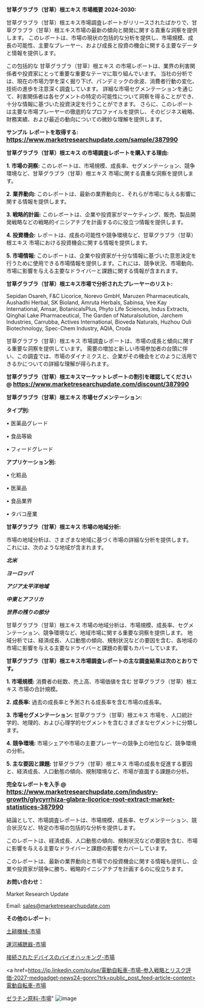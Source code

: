 <strong>甘草グラブラ（甘草）根エキス 市場概要 2024-2030:</strong>

甘草グラブラ（甘草）根エキス市場調査レポートがリリースされたばかりで、甘草グラブラ（甘草）根エキス市場の最新の傾向と開発に関する貴重な洞察を提供します。 このレポートは、市場の現状の包括的な分析を提供し、市場規模、成長の可能性、主要なプレーヤー、および成長と投資の機会に関する主要なデータと情報を提供します。

この包括的な 甘草グラブラ（甘草）根エキス の市場レポートは、業界の利害関係者や投資家にとって重要な重要なテーマに取り組んでいます。 当社の分析では、現在の市場力学を深く掘り下げ、パンデミックの余波、消費者行動の変化、技術の進歩を注意深く調査しています。 詳細な市場セグメンテーションを通じて、利害関係者は各セグメントの特定の可能性について洞察を得ることができ、十分な情報に基づいた投資決定を行うことができます。 さらに、このレポートは主要な市場プレーヤーの徹底的なプロファイルを提供し、そのビジネス戦略、財務実績、および最近の動向についての微妙な理解を提供します。

<strong>サンプル レポートを取得する: <a href=https://www.marketresearchupdate.com/sample/387990><font size=3 color=#0000ff>https://www.marketresearchupdate.com/sample/387990</font></a></strong>

<strong>甘草グラブラ（甘草）根エキス の市場調査レポートを購入する理由:</strong>

<strong>1. 市場の洞察:</strong> このレポートは、市場規模、成長率、セグメンテーション、競争環境など、甘草グラブラ（甘草）根エキス 市場に関する貴重な洞察を提供します。

<strong>2. 業界動向:</strong> このレポートは、最新の業界動向と、それらが市場に与える影響に関する情報を提供します。

<strong>3. 戦略的計画:</strong> このレポートは、企業や投資家がマーケティング、販売、製品開発戦略などの戦略的イニシアチブを計画するのに役立つ情報を提供します。

<strong>4. 投資機会:</strong> レポートは、成長の可能性や競争環境など、甘草グラブラ（甘草）根エキス 市場における投資機会に関する情報を提供します。

<strong>5. 市場情報:</strong> このレポートは、企業や投資家が十分な情報に基づいた意思決定を行うために使用できる市場情報を提供します。これには、競争状況、市場動向、市場に影響を与える主要なドライバーと課題に関する情報が含まれます。

<strong>甘草グラブラ（甘草）根エキス市場で分析されたプレーヤーのリスト:</strong>

Sepidan Osareh, F&C Licorice, Norevo GmbH, Maruzen Pharmaceuticals, Aushadhi Herbal, SK Bioland, Amruta Herbals, Sabinsa, Vee Kay International, Amsar, BotanicalsPlus, Phyto Life Sciences, Indus Extracts, Qinghai Lake Pharmaceutical, The Garden of Naturalsolution, Jarchem Industries, Carrubba, Actives International, Bioveda Naturals, Huzhou Ouli Biotechnology, Spec-Chem Industry, AQIA, Croda

甘草グラブラ（甘草）根エキス 市場調査レポートは、市場の成長と傾向に関する重要な洞察を提供しています。 需要の増加と新しい市場参加者の台頭に伴い、この調査では、市場のダイナミクスと、企業がその機会をどのように活用できるかについての詳細な理解が得られます。

<strong>甘草グラブラ（甘草）根エキスマーケットレポートの割引を確認してください @ <a href=https://www.marketresearchupdate.com/discount/387990><font size=3 color=#0000ff>https://www.marketresearchupdate.com/discount/387990</font></a></strong>

<strong>甘草グラブラ（甘草）根エキス 市場セグメンテーション:</strong>

<strong>タイプ別:</strong>

• 医薬品グレード

• 食品等級

• フィードグレード

<strong>アプリケーション別:</strong>

• 化粧品

• 医薬品

• 食品業界

• タバコ産業

<strong>甘草グラブラ（甘草）根エキス 市場の地域分析:</strong>

市場の地域分析は、さまざまな地域に基づく市場の詳細な分析を提供します。 これには、次のような地域が含まれます。

<em><strong>北米</strong></em>

<em><strong>ヨーロッパ</strong></em>

<em><strong>アジア太平洋地域</strong></em>

<em><strong>中東とアフリカ</strong></em>

<em><strong>世界の残りの部分</strong></em>

甘草グラブラ（甘草）根エキス 市場の地域分析は、市場規模、成長率、セグメンテーション、競争環境など、地域市場に関する重要な洞察を提供します。 地域分析では、経済成長、人口動態の傾向、規制状況などの要因を含む、各地域の市場に影響を与える主要なドライバーと課題の影響もカバーしています。

<strong>甘草グラブラ（甘草）根エキス市場調査レポートの主な調査結果は次のとおりです。</strong>

<strong>1. 市場規模:</strong> 消費者の総数、売上高、市場価値を含む 甘草グラブラ（甘草）根エキス 市場の合計規模。

<strong>2. 成長率:</strong> 過去の成長率と予測される成長率を含む市場の成長率。

<strong>3. 市場セグメンテーション:</strong> 甘草グラブラ（甘草）根エキス 市場を、人口統計学的、地理的、および心理学的セグメントを含むさまざまなセグメントに分類します。

<strong>4. 競争環境:</strong> 市場シェアや市場の主要プレーヤーの競争上の地位など、競争環境の分析。

<strong>5. 主な要因と課題:</strong> 甘草グラブラ（甘草）根エキス 市場の成長を促進する要因と、経済成長、人口動態の傾向、規制環境など、市場が直面する課題の分析。

<strong>完全なレポートを入手 @ <a href=https://www.marketresearchupdate.com/industry-growth/glycyrrhiza-glabra-licorice-root-extract-market-statistices-387990><font size=3 color=#0000ff>https://www.marketresearchupdate.com/industry-growth/glycyrrhiza-glabra-licorice-root-extract-market-statistices-387990</font></a></strong>

結論として、市場調査レポートは、市場規模、成長率、セグメンテーション、競合状況など、特定の市場の包括的な分析を提供します。

このレポートは、経済成長、人口動態の傾向、規制状況などの要因を含む、市場に影響を与える主要なドライバーと課題の影響をカバーしています。

このレポートは、最新の業界動向と市場での投資機会に関する情報も提供し、企業や投資家が競争に勝ち、戦略的イニシアチブを計画するのに役立ちます。

<strong>お問い合わせ：</strong>

Market Research Update

Email: sales@marketresearchupdate.com

<strong>その他のレポート:</strong>

<a href=https://jp.linkedin.com/pulse/土耕機械-市場のサイズ2023年から2029年の成長ポテンシャルの解放とシェアの予測-insights-leader>土耕機械-市場</a>

<a href=https://jp.linkedin.com/pulse/運河補聴器-市場-現在および将来の成長-2027-research-updates-24>運河補聴器-市場</a>

<a href=https://www.linkedin.com/pulse/接続されたデバイスのバイオハッキング-市場-規模と成長-2023-trend-trackers-tips-24-analysis-87lqf/>接続されたデバイスのバイオハッキング-市場</a>

<a href=https://jp.linkedin.com/pulse/電動自転車-市場-参入戦略とリスク評価-2027-medgadget-news24-gonrc?trk=public_post_feed-article-content>電動自転車-市場</a>

<a href=https://www.linkedin.com/pulse/ゼラチン原料-市場-2023-2030-年に巨大な成長が加速-data-driven-dynamos-24-analysis-1yeqf/>ゼラチン原料-市場</a>"
![image](https://github.com/user-attachments/assets/3bdfc285-dc8e-45f7-b421-00dd1b82761f)
